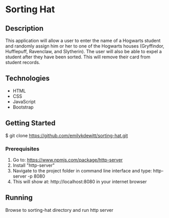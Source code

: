 # Sorting Hat

## Description
This application will allow a user to enter the name of a Hogwarts student and randomly assign him or her to one of the Hogwarts houses (Gryffindor, Hufflepuff, Ravenclaw, and Slytherin). The user will also be able to expel a student after they have been sorted. This will remove their card from student records.

## Technologies
-  HTML
-  CSS
-  JavaScript
-  Bootstrap

## Getting Started
$ git clone https://github.com/emilykdewitt/sorting-hat.git

### Prerequisites
1. Go to: https://www.npmjs.com/package/http-server
2. Install "http-server"
3. Navigate to the project folder in command line interface and type: http-server -p 8080
4. This will show at: http://localhost:8080 in your internet browser

## Running
Browse to sorting-hat directory and run http server
